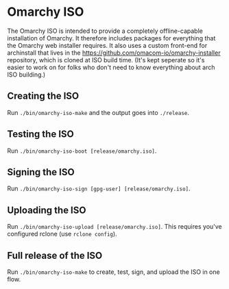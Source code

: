 # Omarchy ISO

The Omarchy ISO is intended to provide a completely offline-capable installation of Omarchy. It therefore includes packages for everything that the Omarchy web installer requires. It also uses a custom front-end for archinstall that lives in the https://github.com/omacom-io/omarchy-installer repository, which is cloned at ISO build time. (It's kept seperate so it's easier to work on for folks who don't need to know everything about arch ISO building.)

## Creating the ISO

Run `./bin/omarchy-iso-make` and the output goes into `./release`.

## Testing the ISO

Run `./bin/omarchy-iso-boot [release/omarchy.iso]`.

## Signing the ISO

Run `./bin/omarchy-iso-sign [gpg-user] [release/omarchy.iso]`.

## Uploading the ISO

Run `./bin/omarchy-iso-upload [release/omarchy.iso]`. This requires you've configured rclone (use `rclone config`).

## Full release of the ISO

Run `./bin/omarchy-iso-make` to create, test, sign, and upload the ISO in one flow.
